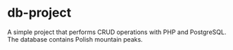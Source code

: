 # db-project
A simple project that performs CRUD operations with PHP and PostgreSQL. The database contains Polish mountain peaks.
